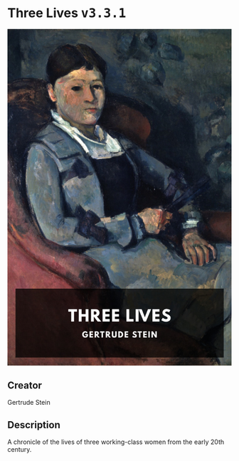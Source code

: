 
# Three Lives <kbd>v3.3.1</kbd>

<center>
  <img src="./cover-1024.jpg"/>
</center>

## Creator
Gertrude Stein

## Description
A chronicle of the lives of three working-class women from the early 20th century.
